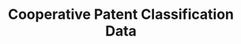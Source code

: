 ---
layout: default
bigquery: https://console.cloud.google.com/bigquery?p=patents-public-data&d=cpc&page=dataset
citation: '“Cooperative Patent Classification” by the EPO and USPTO, for public use. '
contributors: EPO, USPTO
cost: None
description: Cooperative Patent Classification Data contains the scheme and definitions
  of the Cooperative Patent Classification system for classifying patent documents.
  The CPC is the result of a partnership between the EPO and the USPTO in their joint
  effort to develop a common, internationally compatible classification system for
  technical documents, in particular patent publications, which will be used by both
  offices in the patent granting process
documentation: https://www.cooperativepatentclassification.org/cpcSchemeAndDefinitions
last_edit: 04/12/2022, 20:59:50
location: https://www.cooperativepatentclassification.org/index
maintained_by: USPTO, EPO
schema_fields:
- children
- applicationReferences
- application_references
- limiting_references
- sizeCache
- residual_references
- title_part
- level
- informativeReferences
- informative_references
- childGroups
- dateRevised
- glossary
- limitingReferences
- residualReferences
- titlePart
- breakdownCode
- titleFull
- date_revised
- ipcConcordant
- parents
- symbol
- title_full
- definition
- ipc_concordant
- status
- additional_only
- notAllocatable
- child_groups
- not_allocatable
- synonyms
- breakdown_code
shortname: cooperative_patent_classification
tags:
- patents
- science
title: Cooperative Patent Classification Data
uuid: 984374a7-16e9-4b35-9445-458daceb01bf
---